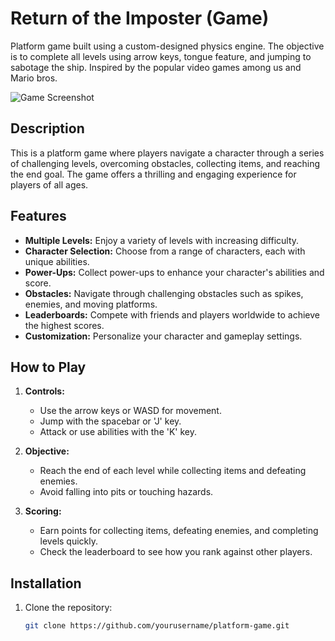 # Return of the Imposter (Game)
Platform game built using a custom-designed physics engine. The objective is to complete all levels using arrow keys, tongue feature, and jumping to sabotage the ship. Inspired by the popular video games among us and Mario bros.

![Game Screenshot]()

## Description

This is a platform game where players navigate a character through a series of challenging levels, overcoming obstacles, collecting items, and reaching the end goal. The game offers a thrilling and engaging experience for players of all ages.

## Features

- **Multiple Levels:** Enjoy a variety of levels with increasing difficulty.
- **Character Selection:** Choose from a range of characters, each with unique abilities.
- **Power-Ups:** Collect power-ups to enhance your character's abilities and score.
- **Obstacles:** Navigate through challenging obstacles such as spikes, enemies, and moving platforms.
- **Leaderboards:** Compete with friends and players worldwide to achieve the highest scores.
- **Customization:** Personalize your character and gameplay settings.

## How to Play

1. **Controls:**
   - Use the arrow keys or WASD for movement.
   - Jump with the spacebar or 'J' key.
   - Attack or use abilities with the 'K' key.
   
2. **Objective:**
   - Reach the end of each level while collecting items and defeating enemies.
   - Avoid falling into pits or touching hazards.

3. **Scoring:**
   - Earn points for collecting items, defeating enemies, and completing levels quickly.
   - Check the leaderboard to see how you rank against other players.

## Installation

1. Clone the repository:

   ```bash
   git clone https://github.com/yourusername/platform-game.git
